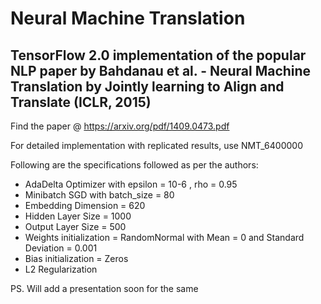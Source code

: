 # Neural Machine Translation 

## TensorFlow 2.0 implementation of the popular NLP paper by Bahdanau et al. - Neural Machine Translation by Jointly learning to Align and Translate (ICLR, 2015) 

Find the paper @ https://arxiv.org/pdf/1409.0473.pdf

For detailed implementation with replicated results, use NMT_6400000 

Following are the specifications followed as per the authors: 
- AdaDelta Optimizer with epsilon = 10-6 , rho = 0.95 
- Minibatch SGD with batch_size = 80 
- Embedding Dimension = 620 
- Hidden Layer Size = 1000 
- Output Layer Size = 500 
- Weights initialization = RandomNormal with Mean = 0 and Standard Deviation = 0.001 
- Bias initialization = Zeros
- L2 Regularization

PS. Will add a presentation soon for the same
